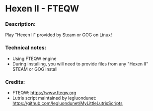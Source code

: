# Hexen II - FTEQW
### Description:
Play "Hexen II" provided by Steam or GOG on Linux!
### Technical notes:
- Using FTEQW engine
- During installing, you will need to provide files from any "Hexen II" STEAM or GOG install
### Credits:
- FTEQW: https://www.fteqw.org
- Lutris script maintained by legluondunet: https://github.com/legluondunet/MyLittleLutrisScripts
